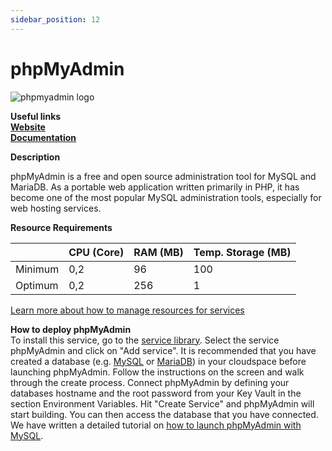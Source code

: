 ```yaml
---
sidebar_position: 12
---
```


# phpMyAdmin

![phpmyadmin logo](https://api.mogenius.com/file/id/f11edbd1-f729-4f8e-840f-5414ebf9e663)

**Useful links**  
**[Website](https://www.phpmyadmin.net/)**  
**[Documentation](https://www.phpmyadmin.net/docs/)**  

**Description**

phpMyAdmin is a free and open source administration tool for MySQL and MariaDB. As a portable web application written primarily in PHP, it has become one of the most popular MySQL administration tools, especially for web hosting services.

**Resource Requirements**

||CPU (Core)|RAM (MB)  |Temp. Storage (MB)|
|--|--|--|--|
| Minimum | 0,2 |96| 100
| Optimum | 0,2 |256| 1

[Learn more about how to manage resources for services](./../cloud-management/resource-management.md)

**How to deploy phpMyAdmin**  
To install this service, go to the [service library](./../mogenius-platform/service-library.md). Select the service phpMyAdmin and click on "Add service". It is recommended that you have created a database (e.g. [MySQL](mysql.md) or [MariaDB](mariadb.md)) in your cloudspace before launching phpMyAdmin. Follow the instructions on the screen and walk through the create process. Connect phpMyAdmin by defining your databases hostname and the root password from your Key Vault in the section Environment Variables. Hit "Create Service" and phpMyAdmin will start building. You can then access the database that you have connected.   
We have written a detailed tutorial on [how to launch phpMyAdmin with MySQL](./../tutorials/creating%20mysql.md).
